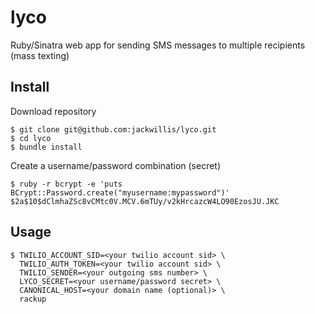 # lyco

Ruby/Sinatra web app for sending SMS messages to multiple recipients (mass texting)

## Install

Download repository

    $ git clone git@github.com:jackwillis/lyco.git
    $ cd lyco
    $ bundle install

Create a username/password combination (secret)

    $ ruby -r bcrypt -e 'puts BCrypt::Password.create("myusername:mypassword")'
    $2a$10$dClmhaZSc8vCMtc0V.MCV.6mTUy/v2kHrcazcW4LO90EzosJU.JKC

## Usage

    $ TWILIO_ACCOUNT_SID=<your twilio account sid> \
      TWILIO_AUTH_TOKEN=<your twilio account sid> \
      TWILIO_SENDER=<your outgoing sms number> \
      LYCO_SECRET=<your username/password secret> \
      CANONICAL_HOST=<your domain name (optional)> \
      rackup
